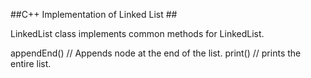 ##C++ Implementation of Linked List ##

LinkedList class implements common methods for LinkedList.

appendEnd() // Appends node at the end of the list.
print() // prints the entire list.
